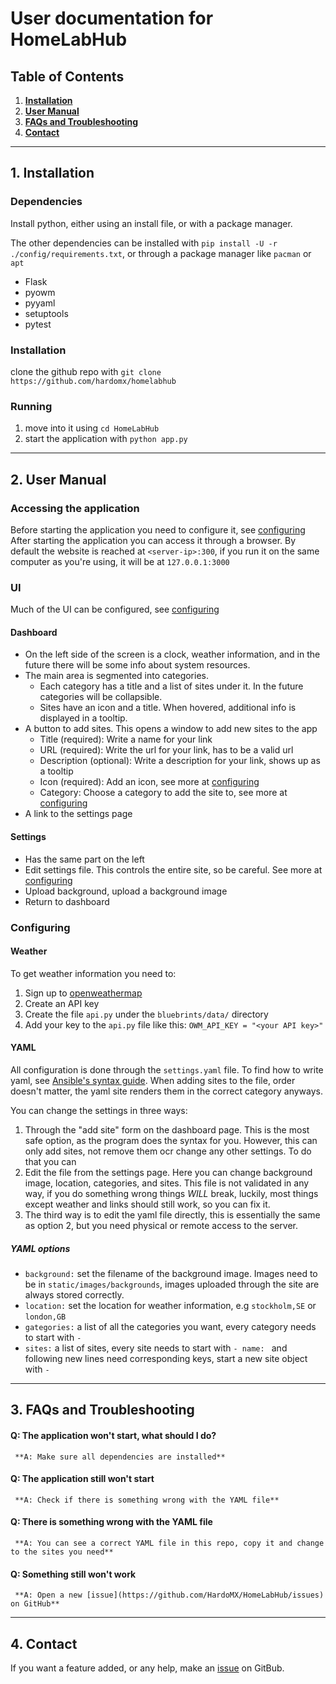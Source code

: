# User documentation for HomeLabHub

## Table of Contents
1. **[Installation](#installation)**
2. **[User Manual](#user-manual)**
3. **[FAQs and Troubleshooting](#faqs-and-troubleshooting)**
4. **[Contact](#contact)**

---

## 1. Installation
### Dependencies
Install python, either using an install file, or with a package manager. 

The other dependencies can be installed with `pip install -U -r ./config/requirements.txt`, or through a package manager like `pacman` or `apt`
- Flask 
- pyowm
- pyyaml
- setuptools
- pytest

### Installation
clone the github repo with `git clone https://github.com/hardomx/homelabhub`

### Running
1. move into it using `cd HomeLabHub`
2. start the application with `python app.py`

---

## 2. User Manual
### Accessing the application
Before starting the application you need to configure it, see [configuring](#configuring)
After starting the application you can access it through a browser.
By default the website is reached at `<server-ip>:300`, if you run it on the same computer as you're using, it will be at `127.0.0.1:3000`

### UI
Much of the UI can be configured, see [configuring](#configuring)

#### Dashboard
- On the left side of the screen is a clock, weather information, and in the future there will be some info about system resources. 
- The main area is segmented into categories.
    - Each category has a title and a list of sites under it. In the future categories will be collapsible. 
    - Sites have an icon and a title. When hovered, additional info is displayed in a tooltip. 
- A button to add sites. This opens a window to add new sites to the app
    - Title (required): Write a name for your link
    - URL (required): Write the url for your link, has to be a valid url
    - Description (optional): Write a description for your link, shows up as a tooltip
    - Icon (required): Add an icon, see more at [configuring](#configuring)
    - Category: Choose a category to add the site to, see more at [configuring](configuring)
- A link to the settings page

#### Settings
- Has the same part on the left
- Edit settings file. This controls the entire site, so be careful. See more at [configuring](configuring)
- Upload background, upload a background image
- Return to dashboard

### Configuring
#### Weather
To get weather information you need to:
1. Sign up to [openweathermap](https://openweathermap.org/)
2. Create an API key
3. Create the file `api.py` under the `bluebrints/data/` directory
4. Add your key to the `api.py` file like this: `OWM_API_KEY = "<your API key>"`

#### YAML
All configuration is done through the `settings.yaml` file. To find how to write yaml, see [Ansible's syntax guide](https://docs.ansible.com/ansible/latest/reference_appendices/YAMLSyntax.html).
When adding sites to the file, order doesn't matter, the yaml site renders them in the correct category anyways. 

You can change the settings in three ways:
1. Through the "add site" form on the dashboard page. This is the most safe option, as the program does the syntax for you. However, this can only add sites, not remove them ocr change any other settings. To do that you can
2. Edit the file from the settings page. Here you can change background image, location, categories, and sites. This file is not validated in any way, if you do something wrong things *WILL* break, luckily, most things except weather and links should still work, so you can fix it.
3. The third way is to edit the yaml file directly, this is essentially the same as option 2, but you need physical or remote access to the server. 

##### YAML options
- `background:` set the filename of the background image. Images need to be in `static/images/backgrounds`, images uploaded through the site are always stored correctly.
- `location:` set the location for weather information, e.g `stockholm,SE` or `london,GB`
- `gategories:` a list of all the categories you want, every category needs to start with `- `
- `sites:` a list of sites, every site needs to start with `- name: ` and following new lines need corresponding keys, start a new site object with `- `

---

## 3. FAQs and Troubleshooting
#### Q: The application won't start, what should I do?
     **A: Make sure all dependencies are installed**

#### Q: The application still won't start
     **A: Check if there is something wrong with the YAML file**

#### Q: There is something wrong with the YAML file
     **A: You can see a correct YAML file in this repo, copy it and change to the sites you need**

#### Q: Something still won't work
     **A: Open a new [issue](https://github.com/HardoMX/HomeLabHub/issues) on GitHub**

---

## 4. Contact
If you want a feature added, or any help, make an [issue](https://github.com/HardoMX/HomeLabHub/issues) on GitBub.
